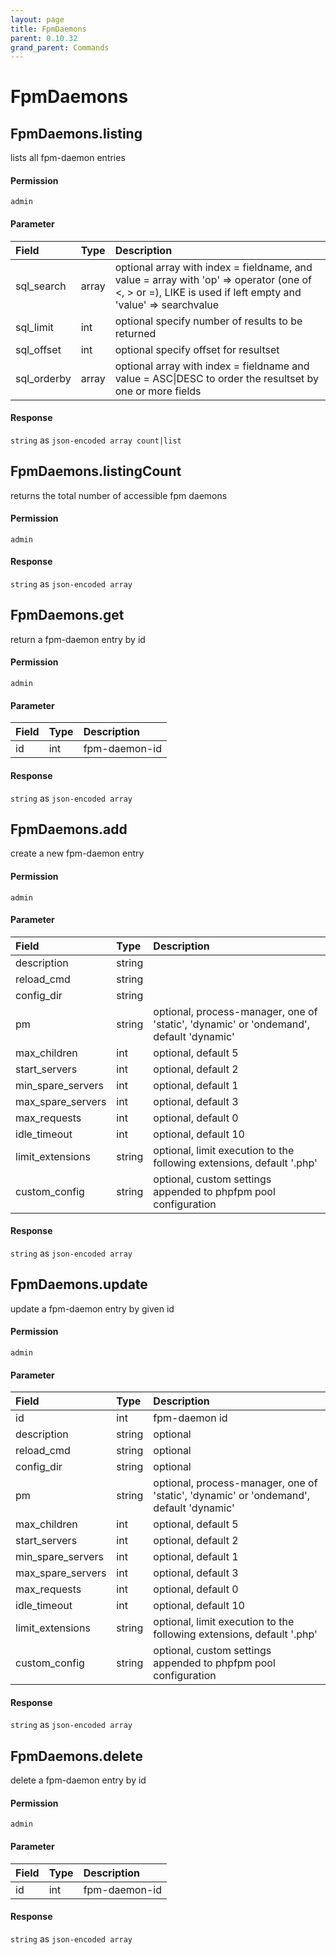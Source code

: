 ```yaml
---
layout: page
title: FpmDaemons
parent: 0.10.32
grand_parent: Commands
---
```


# FpmDaemons

## FpmDaemons.listing

lists all fpm-daemon entries

#### Permission

`admin`

#### Parameter

| Field | Type | Description |
| :--- | :--- | :--- |
| sql_search | array | optional array with index = fieldname, and value = array with 'op' => operator (one of <, > or =), LIKE is used if left empty and 'value' => searchvalue |
| sql_limit | int | optional specify number of results to be returned |
| sql_offset | int | optional specify offset for resultset |
| sql_orderby | array | optional array with index = fieldname and value = ASC\|DESC to order the resultset by one or more fields |

#### Response

`string` as `json-encoded array count|list`

## FpmDaemons.listingCount

returns the total number of accessible fpm daemons

#### Permission

`admin`

#### Response

`string` as `json-encoded array`

## FpmDaemons.get

return a fpm-daemon entry by id

#### Permission

`admin`

#### Parameter

| Field | Type | Description |
| :--- | :--- | :--- |
| id | int | fpm-daemon-id |

#### Response

`string` as `json-encoded array`

## FpmDaemons.add

create a new fpm-daemon entry

#### Permission

`admin`

#### Parameter

| Field | Type | Description |
| :--- | :--- | :--- |
| description | string |  |
| reload_cmd | string |  |
| config_dir | string |  |
| pm | string | optional, process-manager, one of 'static', 'dynamic' or 'ondemand', default 'dynamic' |
| max_children | int | optional, default 5 |
| start_servers | int | optional, default 2 |
| min_spare_servers | int | optional, default 1 |
| max_spare_servers | int | optional, default 3 |
| max_requests | int | optional, default 0 |
| idle_timeout | int | optional, default 10 |
| limit_extensions | string | optional, limit execution to the following extensions, default '.php' |
| custom_config | string | optional, custom settings appended to phpfpm pool configuration |

#### Response

`string` as `json-encoded array`

## FpmDaemons.update

update a fpm-daemon entry by given id

#### Permission

`admin`

#### Parameter

| Field | Type | Description |
| :--- | :--- | :--- |
| id | int | fpm-daemon id |
| description | string | optional |
| reload_cmd | string | optional |
| config_dir | string | optional |
| pm | string | optional, process-manager, one of 'static', 'dynamic' or 'ondemand', default 'dynamic' |
| max_children | int | optional, default 5 |
| start_servers | int | optional, default 2 |
| min_spare_servers | int | optional, default 1 |
| max_spare_servers | int | optional, default 3 |
| max_requests | int | optional, default 0 |
| idle_timeout | int | optional, default 10 |
| limit_extensions | string | optional, limit execution to the following extensions, default '.php' |
| custom_config | string | optional, custom settings appended to phpfpm pool configuration |

#### Response

`string` as `json-encoded array`

## FpmDaemons.delete

delete a fpm-daemon entry by id

#### Permission

`admin`

#### Parameter

| Field | Type | Description |
| :--- | :--- | :--- |
| id | int | fpm-daemon-id |

#### Response

`string` as `json-encoded array`